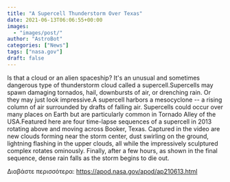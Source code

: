 ```yaml
---
title: "A Supercell Thunderstorm Over Texas"
date: 2021-06-13T06:06:55+00:00
images:
  - "images/post/"
author: "AstroBot"
categories: ["News"]
tags: ["nasa.gov"]
draft: false
---
```


Is that a cloud or an alien spaceship? It's an unusual and sometimes dangerous type of thunderstorm cloud called a supercell.Supercells may spawn damaging tornados, hail, downbursts of air, or drenching rain. Or they may just  look  impressive.A supercell harbors a mesocyclone -- a rising column of air surrounded by drafts of falling air. Supercells could occur over many places on Earth but are particularly common in  Tornado Alley of the USA.Featured here are four time-lapse sequences of a supercell in 2013 rotating above and moving across Booker, Texas. Captured in the video are new clouds forming near the storm center, dust swirling on the ground, lightning flashing in the upper clouds, all while the impressively sculptured complex rotates ominously. Finally, after a few hours, as shown in the final sequence, dense rain falls as the storm begins to die out.

Διαβάστε περισσότερα: https://apod.nasa.gov/apod/ap210613.html
